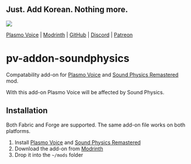 ## Just. Add Korean. Nothing more.
![](https://i.imgur.com/3HWH60C.png)

<div>
    <a href="https://modrinth.com/mod/plasmo-voice">Plasmo Voice</a>
    <span> | </span>
    <a href="https://modrinth.com/plugin/pv-addon-soundphysics">Modrinth</a>
    <span> | </span>
    <a href="https://github.com/plasmoapp/pv-addon-soundphysics/">GitHub</a>
    <span> | </span>
    <a href="https://discord.com/invite/uueEqzwCJJ">Discord</a>
     <span> | </span>
    <a href="https://www.patreon.com/plasmomc">Patreon</a>
</div>

# pv-addon-soundphysics

Compatability add-on for [Plasmo Voice](https://modrinth.com/plugin/plasmo-voice) and [Sound Physics Remastered](https://modrinth.com/mod/sound-physics-remastered) mod.

With this add-on Plasmo Voice will be affected by Sound Physics.

## Installation 

Both Fabric and Forge are supported. The same add-on file works on both platforms.

1. Install [Plasmo Voice](https://modrinth.com/plugin/plasmo-voice) and [Sound Physics Remastered](https://modrinth.com/mod/sound-physics-remastered)
1. Download the add-on from [Modrinth](https://modrinth.com/mod/pv-addon-soundphysics/)
1. Drop it into the `~/mods` folder
